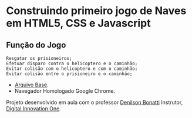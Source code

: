 # Construindo primeiro jogo de Naves em HTML5, CSS e Javascript

## Função do Jogo
    Resgatar os prisioneiros;
    Efetuar disparo contra o helicoptero e o caminhão;
    Evitar colisão com o helicoptero e com o caminhão;
    Evitar colisão entre o prisioneiro e o caminhão;

- [Arquivo Base](https://www.dropbox.com/s/17010wb608q4olu/JogosHTML5.zip?dl=0).
- Navegador Homologado Google Chrome.

Projeto desenvolvido em aula com o professor [Denilson Bonatti](https://github.com/denilsonbonatti) Instrutor, [Digital Innovation One](https://www.dio.me/).